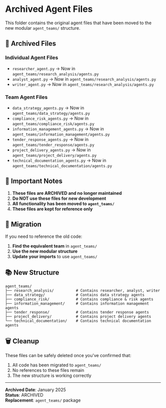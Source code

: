 # Archived Agent Files

This folder contains the original agent files that have been moved to the new modular `agent_teams/` structure.

## 📁 **Archived Files**

### **Individual Agent Files**
- `researcher_agent.py` → Now in `agent_teams/research_analysis/agents.py`
- `analyst_agent.py` → Now in `agent_teams/research_analysis/agents.py`
- `writer_agent.py` → Now in `agent_teams/research_analysis/agents.py`

### **Team Agent Files**
- `data_strategy_agents.py` → Now in `agent_teams/data_strategy/agents.py`
- `compliance_risk_agents.py` → Now in `agent_teams/compliance_risk/agents.py`
- `information_management_agents.py` → Now in `agent_teams/information_management/agents.py`
- `tender_response_agents.py` → Now in `agent_teams/tender_response/agents.py`
- `project_delivery_agents.py` → Now in `agent_teams/project_delivery/agents.py`
- `technical_documentation_agents.py` → Now in `agent_teams/technical_documentation/agents.py`

## 🚨 **Important Notes**

1. **These files are ARCHIVED and no longer maintained**
2. **Do NOT use these files for new development**
3. **All functionality has been moved to `agent_teams/`**
4. **These files are kept for reference only**

## 🔄 **Migration**

If you need to reference the old code:

1. **Find the equivalent team** in `agent_teams/`
2. **Use the new modular structure**
3. **Update your imports** to use `agent_teams/`

## 📚 **New Structure**

```
agent_teams/
├── research_analysis/          # Contains researcher, analyst, writer
├── data_strategy/              # Contains data strategy agents
├── compliance_risk/            # Contains compliance & risk agents
├── information_management/     # Contains information management agents
├── tender_response/            # Contains tender response agents
├── project_delivery/           # Contains project delivery agents
└── technical_documentation/    # Contains technical documentation agents
```

## 🗑️ **Cleanup**

These files can be safely deleted once you've confirmed that:
1. All code has been migrated to `agent_teams/`
2. No references to these files remain
3. The new structure is working correctly

---

**Archived Date**: January 2025  
**Status**: ARCHIVED  
**Replacement**: `agent_teams/` package
